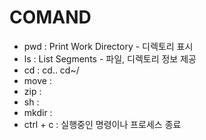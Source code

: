 # COMAND
 - pwd : Print Work Directory - 디렉토리 표시 <br>
 - ls : List Segments - 파일, 디렉토리 정보 제공<br> 
 - cd : cd..    cd~/ <br>
 - move : <br>
 - zip : <br>
 - sh : <br>
 - mkdir : <br>
 - ctrl + c : 실행중인 명령이나 프로세스 종료
 
 
 
